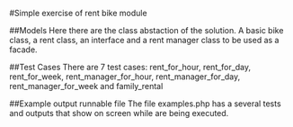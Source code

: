 #Simple exercise of rent bike module

##Models
Here there are the class abstaction of the solution.
A basic bike class, a rent class, an interface and a rent manager class to be used as a facade.

##Test Cases
There are 7 test cases: rent_for_hour, rent_for_day, rent_for_week, rent_manager_for_hour, rent_manager_for_day, rent_manager_for_week and family_rental

##Example output runnable file
The file examples.php has a several tests and outputs that show on screen while are being executed.

